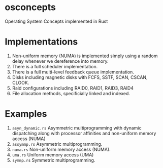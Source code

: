 # osconcepts
Operating System Concepts implemented in Rust

# Implementations
1. Non-uniform memory (NUMA) is implemented simply using a random delay whenever we dereference into memory.
2. There is a full scheduler implementation.
3. There is a full multi-level feedback queue implementation.
4. Disks including magnetic disks with FCFS, SSTF, SCAN, CSCAN, CLOOK.
5. Raid configurations including RAID0, RAID1, RAID3, RAID4
6. File allocation methods, specificially linked and indexed.

# Examples
1. `asyn_dynamic.rs` Asymmetric multiprogramming with dynamic dispatching along with processor affinities and non-uniform memory access (NUMA)
2. `assymmp.rs` Asymmetric multiprogramming.
3. `numa.rs` Non-uniform memory access (NUMA).
4. `uma.rs` Uniform memory access (UMA)
5. `symmp.rs` Symmetric multiprogramming.